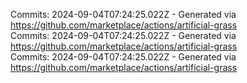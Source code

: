 Commits: 2024-09-04T07:24:25.022Z - Generated via https://github.com/marketplace/actions/artificial-grass
<br>
Commits: 2024-09-04T07:24:25.022Z - Generated via https://github.com/marketplace/actions/artificial-grass
<br>
Commits: 2024-09-04T07:24:25.022Z - Generated via https://github.com/marketplace/actions/artificial-grass
<br>
